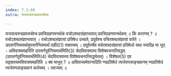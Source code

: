 ```yaml
---
index: 7.3.66
sutra: यजयाचरुचप्रवचर्चश्च

---
```

यजयाचरुचप्रवचर्चश्च प्रवचिग्रहणमनर्थकं वचोऽशब्दसंज्ञाभावात् प्रवचिग्रहणमनर्थकम् ॥ किं कारणम् ? ॥ वचोऽशब्दसंज्ञाभावात् । वचोऽशब्दसंज्ञायां प्रतिषेध उच्यते, प्रपूर्वश्च वचिरशब्दसंज्ञायां वर्तते । उपसर्गनियमार्थमुपसर्गनियमार्थं तर्हीदं(1) वक्तव्यम् । प्रपूर्वस्यैव वचेरशब्दसंज्ञायां प्रतिषेधो यथा स्यादिह मा भूत् - अविवाक्यमहरिति उपसर्गपूर्वनियमार्थमिति(3) चेदविवाक्यस्य विशेषवचनात्सिद्धम् (उपसर्गपूर्वनियमार्थमिति(4) चेदविवाक्यस्य विशेषवचनात्सिद्धमेतत्) । विशेषत(5) एव तद्वक्तव्यमविवाक्यमहरिति ॥ क्व माभूत् ? ॥ अविवाच्यमेवान्यदिति ण्यप्रतिषेधे त्यजेरुपसङ्ख्यानम् ण्यप्रतिषेधे त्यजेरुपसङ्ख्यानं कर्तव्यम् । त्याज्यम् ॥